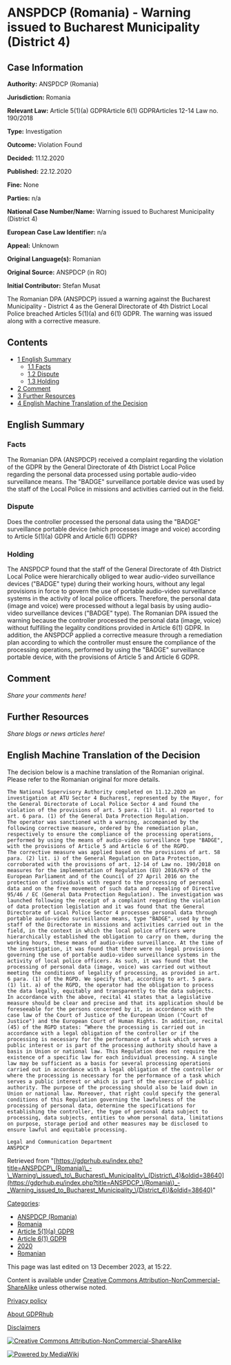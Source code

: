 # ANSPDCP (Romania) - Warning issued to Bucharest Municipality (District 4)

## Case Information

**Authority:** ANSPDCP (Romania)

**Jurisdiction:** Romania

**Relevant Law:** Article 5(1)(a) GDPRArticle 6(1) GDPRArticles 12-14 Law no. 190/2018

**Type:** Investigation

**Outcome:** Violation Found

**Decided:** 11.12.2020

**Published:** 22.12.2020

**Fine:** None

**Parties:** n/a

**National Case Number/Name:** Warning issued to Bucharest Municipality (District 4)

**European Case Law Identifier:** n/a

**Appeal:** Unknown

**Original Language(s):** Romanian

**Original Source:** ANSPDCP (in RO)

**Initial Contributor:** Stefan Musat

The Romanian DPA (ANSPDCP) issued a warning against the Bucharest Municipality - District 4 as the General Directorate of 4th District Local Police breached Articles 5(1)(a) and 6(1) GDPR. The warning was issued along with a corrective measure.

## Contents

*   [1 English Summary](#English_Summary)
    *   [1.1 Facts](#Facts)
    *   [1.2 Dispute](#Dispute)
    *   [1.3 Holding](#Holding)
*   [2 Comment](#Comment)
*   [3 Further Resources](#Further_Resources)
*   [4 English Machine Translation of the Decision](#English_Machine_Translation_of_the_Decision)

## English Summary

### Facts

The Romanian DPA (ANSPDCP) received a complaint regarding the violation of the GDPR by the General Directorate of 4th District Local Police regarding the personal data processed using portable audio-video surveillance means. The "BADGE" surveillance portable device was used by the staff of the Local Police in missions and activities carried out in the field.

### Dispute

Does the controller processed the personal data using the "BADGE" surveillance portable device (which processes image and voice) according to Article 5(1)(a) GDPR and Article 6(1) GDPR?

### Holding

The ANSPDCP found that the staff of the General Directorate of 4th District Local Police were hierarchically obliged to wear audio-video surveillance devices ("BADGE" type) during their working hours, without any legal provisions in force to govern the use of portable audio-video surveillance systems in the activity of local police officers. Therefore, the personal data (image and voice) were processed without a legal basis by using audio-video surveillance devices ("BADGE" type). The Romanian DPA issued the warning because the controller processed the personal data (image, voice) without fulfilling the legality conditions provided in Article 6(1) GDPR. In addition, the ANSPDCP applied a corrective measure through a remediation plan according to which the controller must ensure the compliance of the processing operations, performed by using the "BADGE" surveillance portable device, with the provisions of Article 5 and Article 6 GDPR.

## Comment

_Share your comments here!_

## Further Resources

_Share blogs or news articles here!_

## English Machine Translation of the Decision

The decision below is a machine translation of the Romanian original. Please refer to the Romanian original for more details.

```
The National Supervisory Authority completed on 11.12.2020 an investigation at ATU Sector 4 Bucharest, represented by the Mayor, for the General Directorate of Local Police Sector 4 and found the violation of the provisions of art. 5 para. (1) lit. a) reported to art. 6 para. (1) of the General Data Protection Regulation. 
The operator was sanctioned with a warning, accompanied by the following corrective measure, ordered by the remediation plan, respectively to ensure the compliance of the processing operations, performed by using the means of audio-video surveillance type "BADGE", with the provisions of Article 5 and Article 6 of the RGPD. 
The corrective measure was applied based on the provisions of art. 58 para. (2) lit. i) of the General Regulation on Data Protection, corroborated with the provisions of art. 12-14 of Law no. 190/2018 on measures for the implementation of Regulation (EU) 2016/679 of the European Parliament and of the Council of 27 April 2016 on the protection of individuals with regard to the processing of personal data and on the free movement of such data and repealing of Directive 95/46 / EC (General Data Protection Regulation). The investigation was launched following the receipt of a complaint regarding the violation of data protection legislation and it was found that the General Directorate of Local Police Sector 4 processes personal data through portable audio-video surveillance means, type "BADGE", used by the staff of the Directorate in missions and activities carried out in the field, in the context in which the local police officers were hierarchically established the obligation to carry on them, during the working hours, these means of audio-video surveillance. At the time of the investigation, it was found that there were no legal provisions governing the use of portable audio-video surveillance systems in the activity of local police officers. As such, it was found that the processing of personal data (image, voice) was carried out without meeting the conditions of legality of processing, as provided in art. 6 para. (1) of the RGPD. We specify that, according to art. 5 para. (1) lit. a) of the RGPD, the operator had the obligation to process the data legally, equitably and transparently to the data subjects. 
In accordance with the above, recital 41 states that a legislative measure should be clear and precise and that its application should be foreseeable for the persons concerned by it, in accordance with the case law of the Court of Justice of the European Union ("Court of Justice") and the European Court of Human Rights. In addition, recital (45) of the RGPD states: “Where the processing is carried out in accordance with a legal obligation of the controller or if the processing is necessary for the performance of a task which serves a public interest or is part of the processing authority should have a basis in Union or national law. This Regulation does not require the existence of a specific law for each individual processing. A single law may be sufficient as a basis for several processing operations carried out in accordance with a legal obligation of the controller or where the processing is necessary for the performance of a task which serves a public interest or which is part of the exercise of public authority. The purpose of the processing should also be laid down in Union or national law. Moreover, that right could specify the general conditions of this Regulation governing the lawfulness of the processing of personal data, determine the specifications for establishing the controller, the type of personal data subject to processing, data subjects, entities to whom personal data, limitations on purpose, storage period and other measures may be disclosed to ensure lawful and equitable processing.

Legal and Communication Department
ANSPDCP

```

Retrieved from "[https://gdprhub.eu/index.php?title=ANSPDCP\_(Romania)\_-\_Warning\_issued\_to\_Bucharest\_Municipality\_(District\_4)&oldid=38640](https://gdprhub.eu/index.php?title=ANSPDCP_\(Romania\)_-_Warning_issued_to_Bucharest_Municipality_\(District_4\)&oldid=38640)"

[Categories](/index.php?title=Special:Categories "Special:Categories"):

*   [ANSPDCP (Romania)](/index.php?title=Category:ANSPDCP_\(Romania\) "Category:ANSPDCP (Romania)")
*   [Romania](/index.php?title=Category:Romania "Category:Romania")
*   [Article 5(1)(a) GDPR](/index.php?title=Category:Article_5\(1\)\(a\)_GDPR "Category:Article 5(1)(a) GDPR")
*   [Article 6(1) GDPR](/index.php?title=Category:Article_6\(1\)_GDPR "Category:Article 6(1) GDPR")
*   [2020](/index.php?title=Category:2020 "Category:2020")
*   [Romanian](/index.php?title=Category:Romanian "Category:Romanian")

This page was last edited on 13 December 2023, at 15:22.

Content is available under [Creative Commons Attribution-NonCommercial-ShareAlike](https://creativecommons.org/licenses/by-nc-sa/4.0/) unless otherwise noted.

[Privacy policy](/index.php?title=GDPRhub:Privacy_policy)

[About GDPRhub](/index.php?title=GDPRhub:About)

[Disclaimers](/index.php?title=GDPRhub:General_disclaimer)

[![Creative Commons Attribution-NonCommercial-ShareAlike](/resources/assets/licenses/cc-by-nc-sa.png)](https://creativecommons.org/licenses/by-nc-sa/4.0/)

[![Powered by MediaWiki](/resources/assets/poweredby_mediawiki_88x31.png)](https://www.mediawiki.org/)